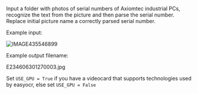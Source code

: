 Input a folder with photos of serial numbers of Axiomtec industrial PCs, recognize the text from the picture and then parse the serial number.
Replace initial picture name a correctly parsed serial number.

Example input:

![IMAGE435546899](https://github.com/edvard-munch/ocr_serial_numbers/assets/26732881/d1ce4e91-2c39-41a2-aaec-13747495f8ed)

Example output filename:

E234606301270003.jpg

Set `USE_GPU = True` if you have a videocard that supports technologies used by easyocr, else set `USE_GPU = False`

